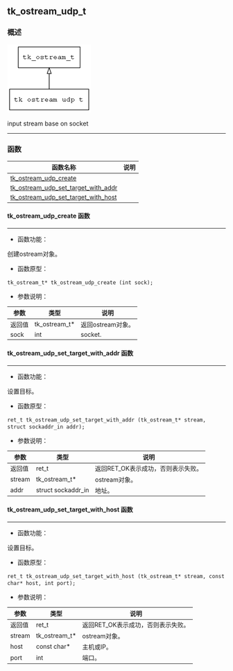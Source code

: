 ## tk\_ostream\_udp\_t
### 概述
![image](images/tk_ostream_udp_t_0.png)


 input stream base on socket


----------------------------------
### 函数
<p id="tk_ostream_udp_t_methods">

| 函数名称 | 说明 | 
| -------- | ------------ | 
| <a href="#tk_ostream_udp_t_tk_ostream_udp_create">tk\_ostream\_udp\_create</a> |  |
| <a href="#tk_ostream_udp_t_tk_ostream_udp_set_target_with_addr">tk\_ostream\_udp\_set\_target\_with\_addr</a> |  |
| <a href="#tk_ostream_udp_t_tk_ostream_udp_set_target_with_host">tk\_ostream\_udp\_set\_target\_with\_host</a> |  |
#### tk\_ostream\_udp\_create 函数
-----------------------

* 函数功能：

> <p id="tk_ostream_udp_t_tk_ostream_udp_create">
 创建ostream对象。





* 函数原型：

```
tk_ostream_t* tk_ostream_udp_create (int sock);
```

* 参数说明：

| 参数 | 类型 | 说明 |
| -------- | ----- | --------- |
| 返回值 | tk\_ostream\_t* | 返回ostream对象。 |
| sock | int | socket. |
#### tk\_ostream\_udp\_set\_target\_with\_addr 函数
-----------------------

* 函数功能：

> <p id="tk_ostream_udp_t_tk_ostream_udp_set_target_with_addr">
 设置目标。





* 函数原型：

```
ret_t tk_ostream_udp_set_target_with_addr (tk_ostream_t* stream, struct sockaddr_in addr);
```

* 参数说明：

| 参数 | 类型 | 说明 |
| -------- | ----- | --------- |
| 返回值 | ret\_t | 返回RET\_OK表示成功，否则表示失败。 |
| stream | tk\_ostream\_t* | ostream对象。 |
| addr | struct sockaddr\_in | 地址。 |
#### tk\_ostream\_udp\_set\_target\_with\_host 函数
-----------------------

* 函数功能：

> <p id="tk_ostream_udp_t_tk_ostream_udp_set_target_with_host">
 设置目标。





* 函数原型：

```
ret_t tk_ostream_udp_set_target_with_host (tk_ostream_t* stream, const char* host, int port);
```

* 参数说明：

| 参数 | 类型 | 说明 |
| -------- | ----- | --------- |
| 返回值 | ret\_t | 返回RET\_OK表示成功，否则表示失败。 |
| stream | tk\_ostream\_t* | ostream对象。 |
| host | const char* | 主机或IP。 |
| port | int | 端口。 |
